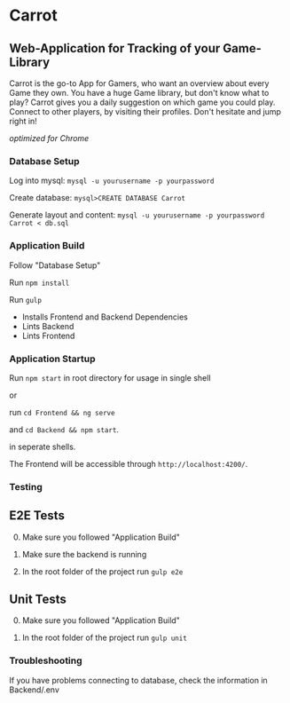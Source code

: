 # Carrot
## Web-Application for Tracking of your Game-Library

Carrot is the go-to App for Gamers, who want an overview about every Game they own. You have a huge Game library, but don't know what to play? Carrot gives you a daily suggestion on which game you could play. Connect to other players, by visiting their profiles. Don't hesitate and jump right in!

*optimized for Chrome*

### Database Setup

Log into mysql:
```mysql -u yourusername -p yourpassword```

Create database:
```mysql>CREATE DATABASE Carrot```

Generate layout and content:
```mysql -u yourusername -p yourpassword Carrot < db.sql```

### Application Build

Follow "Database Setup"

Run `npm install`

Run `gulp`
* Installs Frontend and Backend Dependencies
* Lints Backend
* Lints Frontend

### Application Startup

Run `npm start`  in root directory for usage in single shell

or

run `cd Frontend && ng serve`

and `cd Backend && npm start`.

in seperate shells.

The Frontend will be accessible through `http://localhost:4200/`.


### Testing

## E2E Tests

0) Make sure you followed "Application Build"

1) Make sure the backend is running

2) In the root folder of the project run `gulp e2e`

## Unit Tests

0) Make sure you followed "Application Build"

1) In the root folder of the project run `gulp unit`

### Troubleshooting

If you have problems connecting to database, check the information in Backend/.env